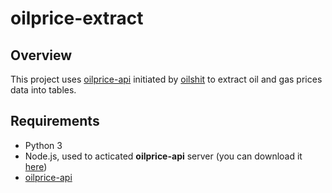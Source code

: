 # oilprice-extract

## Overview
This project uses [oilprice-api](https://github.com/oilshit/oilprice-api) initiated by [oilshit](https://github.com/oilshit) to extract oil and gas prices data into tables.

## Requirements
- Python 3
- Node.js, used to acticated **oilprice-api** server (you can download it [here](https://nodejs.org/en/))
- [oilprice-api](https://github.com/oilshit/oilprice-api)

